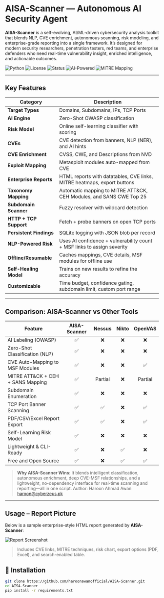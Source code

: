 #  AISA-Scanner — Autonomous AI Security Agent

**AISA-Scanner** is a self-evolving, AI/ML-driven cybersecurity analysis toolkit that blends NLP, CVE enrichment, autonomous scanning, risk modeling, and enterprise-grade reporting into a single framework. It’s designed for modern security researchers, penetration testers, red teams, and enterprise defenders who need real-time vulnerability insight, enriched intelligence, and actionable outcomes.

![Python](https://img.shields.io/badge/Python-3.9%2B-blue.svg)
![License](https://img.shields.io/badge/License-MIT-lightgrey.svg)
![Status](https://img.shields.io/badge/Status-Production--Ready-brightgreen.svg)
![AI-Powered](https://img.shields.io/badge/AI--Driven-SecBERT/NLP-purple.svg)
![MITRE Mapping](https://img.shields.io/badge/MITRE%20ATT%26CK-Auto--Mapped-red.svg)

---

## Key Features

| Category                     | Description |
|-----------------------------|-------------|
|  **Target Types**         | Domains, Subdomains, IPs, TCP Ports |
|  **AI Engine**            | Zero-Shot OWASP classification |
|  **Risk Model**           | Online self-learning classifier with scoring |
|  **CVEs**                 | CVE detection from banners, NLP (NER), and AI hints |
|  **CVE Enrichment**       | CVSS, CWE, and Descriptions from NVD |
|  **Exploit Mapping**      | Metasploit modules auto-mapped from CVE |
|  **Enterprise Reports**   | HTML reports with datatables, CVE links, MITRE heatmaps, export buttons |
|  **Taxonomy Mapping**     | Automatic mapping to MITRE ATT&CK, CEH Modules, and SANS CWE Top 25 |
|  **Subdomain Scanner**    | Fuzzy resolver with wildcard detection |
|  **HTTP + TCP Support**   | Fetch + probe banners on open TCP ports |
|  **Persistent Findings**  | SQLite logging with JSON blob per record |
|  **NLP-Powered Risk**     | Uses AI confidence + vulnerability count + MSF links to assign severity |
|  **Offline/Resumable**    | Caches mappings, CVE details, MSF modules for offline use |
|  **Self-Healing Model**   | Trains on new results to refine the accuracy |
|  **Customizable**         | Time budget, confidence gating, subdomain limit, custom port range |

---

## Comparison: AISA-Scanner vs Other Tools

| Feature                            | AISA-Scanner | Nessus | Nikto | OpenVAS |
|-----------------------------------|:------------:|:------:|:-----:|:-------:|
| AI Labeling (OWASP)       | ✅           | ❌     | ❌    | ❌      |
| Zero-Shot Classification (NLP)    | ✅           | ❌     | ❌    | ❌      |
| CVE Auto-Mapping to MSF Modules   | ✅           | ❌     | ❌    | ✅      |
| MITRE ATT&CK + CEH + SANS Mapping | ✅           | Partial| ❌    | Partial |
| Subdomain Enumeration             | ✅           | ❌     | ❌    | ❌      |
| TCP Port Banner Scanning          | ✅           | ✅     | ❌    | ✅      |
| PDF/CSV/Excel Report Export       | ✅           | ✅     | ❌    | ✅      |
| Self-Learning Risk Model          | ✅           | ❌     | ❌    | ❌      |
| Lightweight & CLI-Ready           | ✅           | ❌     | ✅    | ❌      |
| Free and Open Source              | ✅           | ❌     | ✅    | ✅      |

> **Why AISA-Scanner Wins**: It blends intelligent classification, autonomous enrichment, deep CVE-MSF relationships, and a lightweight, no-dependency interface for real-time scanning and reporting—all in one script.
> Author: Haroon Ahmad Awan
> haroon@cyberzeus.pk
---

## Usage – Report Picture

Below is a sample enterprise-style HTML report generated by **AISA-Scanner**:

![Report Screenshot](https://i.ibb.co/Fb7HPzsM/Untitled.png)

> Includes CVE links, MITRE techniques, risk chart, export options (PDF, Excel), and search-enabled table.

## 🔧 Installation

```bash
git clone https://github.com/haroonawanofficial/AISA-Scanner.git
cd AISA-Scanner
pip install -r requirements.txt
```

